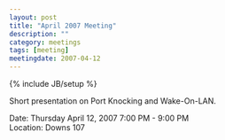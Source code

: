 ```yaml
---
layout: post
title: "April 2007 Meeting"
description: ""
category: meetings
tags: [meeting]
meetingdate: 2007-04-12
---
```

{% include JB/setup %}

Short presentation on Port Knocking and Wake-On-LAN.                           
                                                                             
Date: Thursday April 12, 2007 7:00 PM - 9:00 PM                                  
Location: Downs 107                                         
